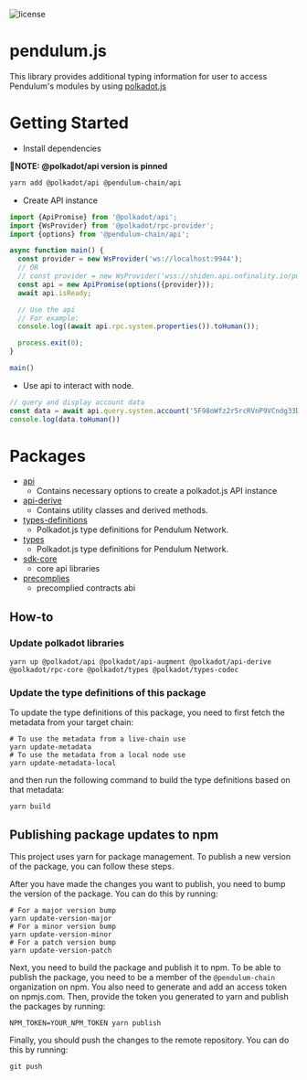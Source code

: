 ![license](https://img.shields.io/badge/License-Apache%202.0-blue?logo=apache&style=flat-square)

# pendulum.js

This library provides additional typing information for user to access Pendulum's modules by
using [polkadot.js](https://github.com/polkadot-js/api)

# Getting Started

- Install dependencies

**📝NOTE: @polkadot/api version is pinned**

```bash
yarn add @polkadot/api @pendulum-chain/api
```

- Create API instance

```ts
import {ApiPromise} from '@polkadot/api';
import {WsProvider} from '@polkadot/rpc-provider';
import {options} from '@pendulum-chain/api';

async function main() {
  const provider = new WsProvider('ws://localhost:9944');
  // OR
  // const provider = new WsProvider('wss://shiden.api.onfinality.io/public-ws');
  const api = new ApiPromise(options({provider}));
  await api.isReady;

  // Use the api
  // For example:
  console.log((await api.rpc.system.properties()).toHuman());

  process.exit(0);
}

main()
```

- Use api to interact with node.

```ts
// query and display account data
const data = await api.query.system.account('5F98oWfz2r5rcRVnP9VCndg33DAAsky3iuoBSpaPUbgN9AJn');
console.log(data.toHuman())
```

# Packages

- [api](./packages/api)
  - Contains necessary options to create a polkadot.js API instance
- [api-derive](./packages/api-derive)
  - Contains utility classes and derived methods.
- [types-definitions](./packages/type-definitions)
  - Polkadot.js type definitions for Pendulum Network.
- [types](./packages/types)
  - Polkadot.js type definitions for Pendulum Network.
- [sdk-core](./packages/sdk-core)
  - core api libraries
- [precomplies](./packages/precomplies)
  - precomplied contracts abi

## How-to

### Update polkadot libraries

```shell
yarn up @polkadot/api @polkadot/api-augment @polkadot/api-derive @polkadot/rpc-core @polkadot/types @polkadot/types-codec
```

### Update the type definitions of this package

To update the type definitions of this package, you need to first fetch the metadata from your target chain:

```shell
# To use the metadata from a live-chain use
yarn update-metadata
# To use the metadata from a local node use
yarn update-metadata-local
```

and then run the following command to build the type definitions based on that metadata:

```shell
yarn build
```

## Publishing package updates to npm

This project uses yarn for package management. To publish a new version of the package, you can follow these steps.

After you have made the changes you want to publish, you need to bump the version of the package. You can do this by
running:

```shell
# For a major version bump
yarn update-version-major
# For a minor version bump
yarn update-version-minor
# For a patch version bump
yarn update-version-patch
```

Next, you need to build the package and publish it to npm.
To be able to publish the package, you need to be a member of the `@pendulum-chain` organization on npm.
You also need to generate and add an access token on npmjs.com.
Then, provide the token you generated to yarn and publish the packages by running:

```shell
NPM_TOKEN=YOUR_NPM_TOKEN yarn publish
```

Finally, you should push the changes to the remote repository. You can do this by running:

```shell
git push
```
